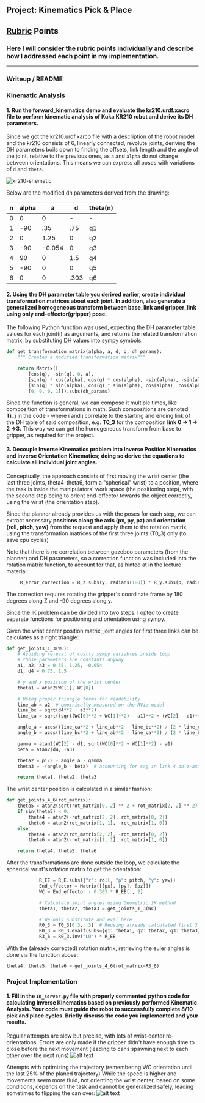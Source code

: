 ## Project: Kinematics Pick & Place

[//]: # (Image References)

[image1]: ./misc_images/result.png
[image2]: ./misc_images/attempt_at_optimizing.png
[image3]: ./misc_images/kuka-dh.png

## [Rubric](https://review.udacity.com/#!/rubrics/972/view) Points
### Here I will consider the rubric points individually and describe how I addressed each point in my implementation.  

---
### Writeup / README

### Kinematic Analysis
#### 1. Run the forward_kinematics demo and evaluate the kr210.urdf.xacro file to perform kinematic analysis of Kuka KR210 robot and derive its DH parameters.

Since we got the kr210.urdf.xarco file with a description of the robot model and the kr210 consists of 6, linearly connected, revolute joints,
deriving the DH parameters boils down to finding the offsets, link length and the angle of the joint, relative to the previous ones,
 as `a` and `alpha` do not change between orientations.
 This means we can express all poses with variations of `d` and `theta`.


![kr210-shematic][image3]

Below are the modified dh parameters derived from the drawing:

n   | alpha   | a     | d     | theta(n)
--- | ---     | ---   | ---   | ---
0   | 0       | 0     | -     | -
1   | -90     | .35   | .75   | q1
2   | 0       | 1.25  | 0     | q2
3   | -90     | -0.054| 0     | q3
4   |  90     | 0     | 1.5   | q4
5   | -90     | 0     | 0     | q5
6   | 0       | 0     | .303  | q6



#### 2. Using the DH parameter table you derived earlier, create individual transformation matrices about each joint. In addition, also generate a generalized homogeneous transform between base_link and gripper_link using only end-effector(gripper) pose.

The following Python function was used, expecting the DH parameter table values for each joint(i) as arguments, and returns
the related transformation matrix, by substituting DH values into sympy symbols.
```python
def get_transformation_matrix(alpha, a, d, q, dh_params):
    """ Creates a modified transformation matrix"""

    return Matrix([
        [cos(q), -sin(q), 0, a],
        [sin(q) * cos(alpha), cos(q) * cos(alpha), -sin(alpha), -sin(alpha) * d],
        [sin(q) * sin(alpha), cos(q) * sin(alpha), cos(alpha), cos(alpha) * d],
        [0, 0, 0, 1]]).subs(dh_params)
```
Since the function is general, we can compose it multiple times, like composition of transformations in math.
 Such compositions are denoted **Ti_j** in the code - where i and j correlate to the starting and ending link of the DH table of said composition,
  e.g. **T0_3** for the composition **link 0 -> 1 -> 2 ->3.**
This way we can get the homogeneous transform from base to gripper, as required for the project.


#### 3. Decouple Inverse Kinematics problem into Inverse Position Kinematics and inverse Orientation Kinematics; doing so derive the equations to calculate all individual joint angles.

Conceptually, the approach consists of first moving the wrist center (the last three joints, theta4-theta6, form a "spherical" wrist) to a position,
 where the task is inside the manipulators' work space (the positioning step),
with the second step being to orient end-effector towards the object correctly, using the wrist (the orientation step).

Since the planner already provides us with the poses for each step,
 we can extract necessary **positions along the axis (px, py, pz)** and **orientation (roll, pitch, yaw)** from the request
 and apply them to the rotation matrix, using the transformation matrices of the first three joints (T0_3) only (to save cpu cycles)

 Note that there is no correlation between gazeboo parameters (from the planner) and DH parameters,
 so a correction function was included into the rotation matrix function, to account for that, as hinted at in the lecture material:

```python
     R_error_correction = R_z.subs(y, radians(180)) * R_y.subs(p, radians(-90))
```
The correction requires rotating the gripper's coordinate frame by 180 degrees along Z and -90 degrees along y.


Since the IK problem can be divided into two steps. I opted to create separate functions for positioning and orientation using sympy.

Given the wrist center position matrix, joint angles for first three links can be calculates as a right triangle:
```python
def get_joints_1_3(WC):
    # Avoiding re-eval of costly sympy variables inside loop
    # those parameters are constants anyway
    a1, a2, a3 = 0.35, 1.25, -0.054
    d1, d4 = 0.75, 1.5

    # y and x position of the wrist center
    theta1 = atan2(WC[1], WC[0])

    # Using proper triangle terms for readability
    line_ab = a2  # empirically measured on the RViz model
    line_bc = sqrt(d4**2 + a3**2)
    line_ca = sqrt((sqrt(WC[0]**2 + WC[1]**2) - a1)**2 + (WC[2] - d1)**2)

    angle_a = acos((line_ca**2 + line_ab**2 - line_bc**2) / (2 * line_ca * line_ab))
    angle_b = acos((line_bc**2 + line_ab**2 - line_ca**2) / (2 * line_bc * line_ab))

    gamma = atan2(WC[2] - d1, sqrt(WC[0]**2 + WC[1]**2) - a1)
    beta = atan2(d4, -a3)

    theta2 = pi/2 - angle_a - gamma
    theta3 = -(angle_b - beta)  # accounting for sag in link 4 on z-axis

    return theta1, theta2, theta3
```

The wrist center position is calculated in a similar fashion:
```python
def get_joints_4_6(rot_matrix):
    theta5 = atan2(sqrt(rot_matrix[0, 2] ** 2 + rot_matrix[2, 2] ** 2), rot_matrix[1, 2])
    if sin(theta5) < 0:
        theta4 = atan2(-rot_matrix[2, 2], rot_matrix[0, 2])
        theta6 = atan2(rot_matrix[1, 1], -rot_matrix[1, 0])
    else:
        theta4 = atan2(rot_matrix[2, 2], -rot_matrix[0, 2])
        theta6 = atan2(-rot_matrix[1, 1], rot_matrix[1, 0])

    return theta4, theta5, theta6
```

After the transformations are done outside the loop, we calculate the spherical wrist's rotation matrix to get the orientation:
```python
            R_EE = R_E.subs({"r": roll, "p": pitch, "y": yaw})
            End_effector = Matrix([[px], [py], [pz]])
            WC = End_effector - 0.303 * R_EE[:, 2]

            # Calculate joint angles using Geometric IK method
            theta1, theta2, theta3 = get_joints_1_3(WC)

            # We only substitute and eval here
            R0_3 = T0_3[0:3, :3]  # Reusing already calculated first 3 joints outside the loop, instead of costly multipy + inverse
            R0_3 = R0_3.evalf(subs={q1: theta1, q2: theta2, q3: theta3})
            R3_6 = R0_3.inv("LU") * R_EE
```

With the (already corrected) rotation matrix, retrieving the euler angles is done via the function above:
```python
theta4, theta5, theta6 = get_joints_4_6(rot_matrix=R3_6)
```



### Project Implementation

#### 1. Fill in the `IK_server.py` file with properly commented python code for calculating Inverse Kinematics based on previously performed Kinematic Analysis. Your code must guide the robot to successfully complete 8/10 pick and place cycles. Briefly discuss the code you implemented and your results. 

Regular attempts are slow but precise, with lots of wrist-center re-orientations. Errors are only made if the gripper didn't have enough time to close
before the next movement (leading to cans spawning next to each other over the next runs)
![alt text][image1]

Attempts with optimizing the trajectory
(remembering WC orientation until the last 25% of the planed trajectory)
While the speed is higher and movements seem more fluid, not orienting the wrist center, based
on some conditions, depends on the task and cannot be generalized safely,
leading sometimes to flipping the can over:
![alt text][image2]

